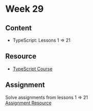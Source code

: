 # Week 29

## Content

- TypeScript: Lessons 1 ⇒ 21

## Resource

- [TypeScript Course](https://www.youtube.com/watch?v=pc5IlcEn8vw&list=PLDoPjvoNmBAy532K9M_fjiAmrJ0gkCyLJ)

## Assignment

Solve assignments from lessons 1 ⇒ 21  
[Assignment Resource](https://elzero.org/study/typescript-study-plan/)
